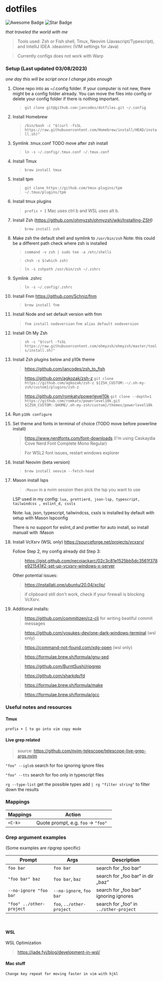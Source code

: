 # dotfiles

<p>
<img src="https://cdn.rawgit.com/sindresorhus/awesome/d7305f38d29fed78fa85652e3a63e154dd8e8829/media/badge.svg" alt="Awesome Badge"/> <img src="https://img.shields.io/static/v1?label=%F0%9F%8C%9F&message=If%20Useful&style=style=flat&color=BC4E99" alt="Star Badge"/>
</p>
<p>
<em>
that traveled the world with me
</em>
</p>

> Tools used: Zsh or Fish shell, Tmux, Neovim (Javascript/Typescript), and IntelliJ IDEA .ideavimrc (VIM settings for Java)

> Currently configs does not work with Warp

### Setup (Last updated 03/08/2023)

<em>one day this will be script once I change jobs enough</em>

1.  Clone repo into as ~/.config folder. If your computer is not new, there might be a config folder already. You can move the files into config or delete your config folder if there is nothing important.
    > `git clone git@github.com:jancodes/dotfiles.git ~/.config`
2.  Install Homebrew
    > `/bin/bash -c "$(curl -fsSL https://raw.githubusercontent.com/Homebrew/install/HEAD/install.sh)"`
3.  Symlink .tmux.conf TODO move after zsh install
    > `ln -s ~/.config/.tmux.conf ~/.tmux.conf`
4.  Install Tmux
    > `brew install tmux`
5.  Install tpm
    > `git clone https://github.com/tmux-plugins/tpm ~/.tmux/plugins/tpm`
6.  Install tmux plugins
    > `prefix + I` Mac uses ctrl b and WSL uses alt b.
7.  Install Zsh (https://github.com/ohmyzsh/ohmyzsh/wiki/Installing-ZSH)
    > `brew install zsh`
8.  Make zsh the default shell and symlink to `/usr/bin/zsh` Note: this could be a different path check where zsh is installed

    > `command -v zsh | sudo tee -a /etc/shells`

    > `chsh -s $(which zsh)`

    > `ln -s zshpath /usr/bin/zsh ~/.zshrc`

9.  Symlink .zshrc
    > `ln -s ~/.config/.zshrc`
10. Install Fnm https://github.com/Schniz/fnm
    > `brew install fnm`
12. Install Node and set default version with fnm
    > `fnm install nodeversion`
    > `fnm alias default nodeversion`
14. Install Oh My Zsh
    > `sh -c "$(curl -fsSL https://raw.githubusercontent.com/ohmyzsh/ohmyzsh/master/tools/install.sh)"`
15. Install Zsh plugins below and p10k theme

    > https://github.com/jancodes/zsh_to_fish

    > https://github.com/agkozak/zsh-z
    > `git clone https://github.com/agkozak/zsh-z ${ZSH_CUSTOM:-~/.oh-my-zsh/custom}/plugins/zsh-z`

    > https://github.com/romkatv/powerlevel10k
    > `git clone --depth=1 https://github.com/romkatv/powerlevel10k.git ${ZSH_CUSTOM:-$HOME/.oh-my-zsh/custom}/themes/powerlevel10k`

14. Run `p10k configure`
15. Set theme and fonts in terminal of choice (TODO move before powerline install)

    > https://www.nerdfonts.com/font-downloads (I'm using Caskaydia Cove Nerd Font Complete Mono Regular)

    > For WSL2 font issues, restart windows explorer

16. Install Neovim (beta version)

    > `brew install neovim --fetch-head`

17. Mason install lsps

    > `:Mason` in a nvim session then pick the lsp you want to use

    LSP used in my config: `lua, prettierd, json-lsp, typescript, tailwindcss , eslint_d, cssls`

    Note: lua, json, typescript, tailwindcss, cssls is installed by default with setup with Mason lspconfig

    There is no support for eslint_d and prettier for auto install, so install manuall with :Mason

18. Install VcXsrv (WSL only) https://sourceforge.net/projects/vcxsrv/

    Follow Step 2, my config already did Step 3:

    > https://gist.github.com/necojackarc/02c3c81e1525bb5dc3561f378e921541#2-set-up-vcxsrv-windows-x-server

    Other potential issues:

    > https://installati.one/ubuntu/20.04/xclip/

    > if clipboard still don't work, check if your firewall is blocking VcXsrv.

19. Additional installs:

    > https://github.com/commitizen/cz-cli for writing beatiful commit messages

    > https://github.com/yosukes-dev/one-dark-windows-terminal (wsl only)

    > https://command-not-found.com/xdg-open (wsl only)
    
    > https://formulae.brew.sh/formula/gnu-sed

    > https://github.com/BurntSushi/ripgrep

    > https://github.com/sharkdp/fd

    > https://formulae.brew.sh/formula/make

    > https://formulae.brew.sh/formula/gcc
    
### Useful notes and resources

#### Tmux

`prefix + [ to go into vim copy mode`

#### Live grep related

> source: https://github.com/nvim-telescope/telescope-live-grep-args.nvim

`"foo" --iglob` search for foo ignoring ignore files

`"foo" --tts` search for foo only in typescript files

`rg --type-list` get the possible types add `| rg "filter string"` to filter down the results

### Mappings

| Mappings | Action                              |
| -------- | ----------------------------------- |
| `<C-k>`  | Quote prompt, e.g. `foo` → `"foo" ` |

### Grep argument examples

(Some examples are ripgrep specific)

| Prompt                   | Args                      | Description                            |
| ------------------------ | ------------------------- | -------------------------------------- |
| `foo bar`                | `foo bar`                 | search for „foo bar“                   |
| `"foo bar" baz`          | `foo bar`, `baz`          | search for „foo bar“ in dir „baz“      |
| `--no-ignore "foo bar`   | `--no-ignore`, `foo bar`  | search for „foo bar“ ignoring ignores  |
| `"foo" ../other-project` | `foo`, `../other-project` | search for „foo“ in `../other-project` |

<br>

#### WSL

WSL Optimization

> https://jade.fyi/blog/development-in-wsl/

#### Mac stuff

`Change key repeat for moving faster in vim with hjkl`
